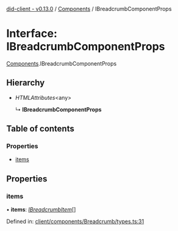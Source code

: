 [did-client - v0.13.0](../README.md) / [Components](../modules/components.md) / IBreadcrumbComponentProps

# Interface: IBreadcrumbComponentProps

[Components](../modules/components.md).IBreadcrumbComponentProps

## Hierarchy

* *HTMLAttributes*<any\>

  ↳ **IBreadcrumbComponentProps**

## Table of contents

### Properties

- [items](components.ibreadcrumbcomponentprops.md#items)

## Properties

### items

• **items**: [*IBreadcrumbItem*](components.ibreadcrumbitem.md)[]

Defined in: [client/components/Breadcrumb/types.ts:31](https://github.com/Puzzlepart/did/blob/dev/client/components/Breadcrumb/types.ts#L31)
